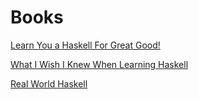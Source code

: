 # Books

[Learn You a Haskell For Great Good!](http://learnyouahaskell.com/chapters)

[What I Wish I Knew When Learning Haskell](http://dev.stephendiehl.com/hask/)

[Real World Haskell](http://book.realworldhaskell.org/read/)

